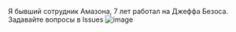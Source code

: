 Я бывший сотрудник Амазона, 7 лет работал на Джеффа Безоса. Задавайте вопросы в Issues ![image](https://github.com/user-attachments/assets/2cab77ac-e1d4-4844-8101-fa4a1b0451d1)

